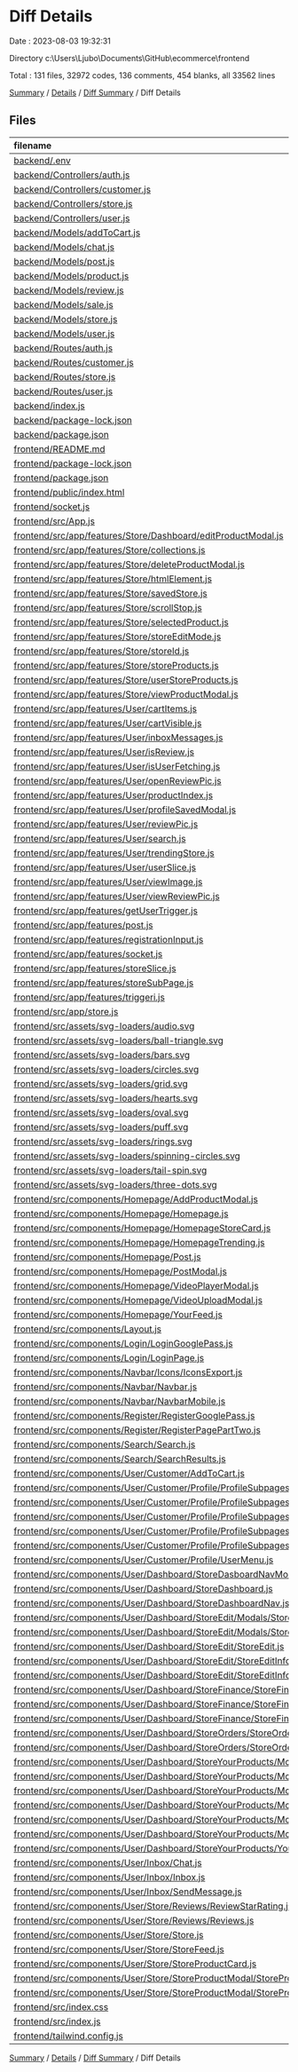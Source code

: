 # Diff Details

Date : 2023-08-03 19:32:31

Directory c:\\Users\\Ljubo\\Documents\\GitHub\\ecommerce\\frontend

Total : 131 files,  32972 codes, 136 comments, 454 blanks, all 33562 lines

[Summary](results.md) / [Details](details.md) / [Diff Summary](diff.md) / Diff Details

## Files
| filename | language | code | comment | blank | total |
| :--- | :--- | ---: | ---: | ---: | ---: |
| [backend/.env](/backend/.env) | Properties | -3 | 0 | 0 | -3 |
| [backend/Controllers/auth.js](/backend/Controllers/auth.js) | JavaScript | -62 | 0 | -10 | -72 |
| [backend/Controllers/customer.js](/backend/Controllers/customer.js) | JavaScript | -384 | -97 | -103 | -584 |
| [backend/Controllers/store.js](/backend/Controllers/store.js) | JavaScript | -280 | -9 | -85 | -374 |
| [backend/Controllers/user.js](/backend/Controllers/user.js) | JavaScript | -69 | 0 | -27 | -96 |
| [backend/Models/addToCart.js](/backend/Models/addToCart.js) | JavaScript | -6 | 0 | -4 | -10 |
| [backend/Models/chat.js](/backend/Models/chat.js) | JavaScript | -7 | 0 | -4 | -11 |
| [backend/Models/post.js](/backend/Models/post.js) | JavaScript | -18 | 0 | -5 | -23 |
| [backend/Models/product.js](/backend/Models/product.js) | JavaScript | -17 | 0 | -5 | -22 |
| [backend/Models/review.js](/backend/Models/review.js) | JavaScript | -10 | 0 | -4 | -14 |
| [backend/Models/sale.js](/backend/Models/sale.js) | JavaScript | -14 | 0 | -4 | -18 |
| [backend/Models/store.js](/backend/Models/store.js) | JavaScript | -13 | 0 | -4 | -17 |
| [backend/Models/user.js](/backend/Models/user.js) | JavaScript | -29 | 0 | -4 | -33 |
| [backend/Routes/auth.js](/backend/Routes/auth.js) | JavaScript | -7 | 0 | -6 | -13 |
| [backend/Routes/customer.js](/backend/Routes/customer.js) | JavaScript | -53 | 0 | -4 | -57 |
| [backend/Routes/store.js](/backend/Routes/store.js) | JavaScript | -60 | -2 | -25 | -87 |
| [backend/Routes/user.js](/backend/Routes/user.js) | JavaScript | -15 | -1 | -9 | -25 |
| [backend/index.js](/backend/index.js) | JavaScript | -60 | -1 | -10 | -71 |
| [backend/package-lock.json](/backend/package-lock.json) | JSON | -7,053 | 0 | -1 | -7,054 |
| [backend/package.json](/backend/package.json) | JSON | -28 | 0 | -1 | -29 |
| [frontend/README.md](/frontend/README.md) | Markdown | 38 | 0 | 33 | 71 |
| [frontend/package-lock.json](/frontend/package-lock.json) | JSON | 31,210 | 0 | 1 | 31,211 |
| [frontend/package.json](/frontend/package.json) | JSON | 62 | 0 | 1 | 63 |
| [frontend/public/index.html](/frontend/public/index.html) | HTML | 26 | 23 | 2 | 51 |
| [frontend/socket.js](/frontend/socket.js) | JavaScript | 3 | 0 | 3 | 6 |
| [frontend/src/App.js](/frontend/src/App.js) | JavaScript | 154 | 2 | 14 | 170 |
| [frontend/src/app/features/Store/Dashboard/editProductModal.js](/frontend/src/app/features/Store/Dashboard/editProductModal.js) | JavaScript | 15 | 0 | 5 | 20 |
| [frontend/src/app/features/Store/collections.js](/frontend/src/app/features/Store/collections.js) | JavaScript | 20 | 0 | 5 | 25 |
| [frontend/src/app/features/Store/deleteProductModal.js](/frontend/src/app/features/Store/deleteProductModal.js) | JavaScript | 15 | 0 | 5 | 20 |
| [frontend/src/app/features/Store/htmlElement.js](/frontend/src/app/features/Store/htmlElement.js) | JavaScript | 15 | 0 | 5 | 20 |
| [frontend/src/app/features/Store/savedStore.js](/frontend/src/app/features/Store/savedStore.js) | JavaScript | 15 | 0 | 5 | 20 |
| [frontend/src/app/features/Store/scrollStop.js](/frontend/src/app/features/Store/scrollStop.js) | JavaScript | 15 | 0 | 5 | 20 |
| [frontend/src/app/features/Store/selectedProduct.js](/frontend/src/app/features/Store/selectedProduct.js) | JavaScript | 15 | 0 | 5 | 20 |
| [frontend/src/app/features/Store/storeEditMode.js](/frontend/src/app/features/Store/storeEditMode.js) | JavaScript | 15 | 0 | 5 | 20 |
| [frontend/src/app/features/Store/storeId.js](/frontend/src/app/features/Store/storeId.js) | JavaScript | 15 | 0 | 5 | 20 |
| [frontend/src/app/features/Store/storeProducts.js](/frontend/src/app/features/Store/storeProducts.js) | JavaScript | 15 | 0 | 5 | 20 |
| [frontend/src/app/features/Store/userStoreProducts.js](/frontend/src/app/features/Store/userStoreProducts.js) | JavaScript | 15 | 0 | 5 | 20 |
| [frontend/src/app/features/Store/viewProductModal.js](/frontend/src/app/features/Store/viewProductModal.js) | JavaScript | 15 | 0 | 5 | 20 |
| [frontend/src/app/features/User/cartItems.js](/frontend/src/app/features/User/cartItems.js) | JavaScript | 26 | 0 | 7 | 33 |
| [frontend/src/app/features/User/cartVisible.js](/frontend/src/app/features/User/cartVisible.js) | JavaScript | 15 | 0 | 5 | 20 |
| [frontend/src/app/features/User/inboxMessages.js](/frontend/src/app/features/User/inboxMessages.js) | JavaScript | 21 | 0 | 5 | 26 |
| [frontend/src/app/features/User/isReview.js](/frontend/src/app/features/User/isReview.js) | JavaScript | 15 | 0 | 5 | 20 |
| [frontend/src/app/features/User/isUserFetching.js](/frontend/src/app/features/User/isUserFetching.js) | JavaScript | 15 | 0 | 5 | 20 |
| [frontend/src/app/features/User/openReviewPic.js](/frontend/src/app/features/User/openReviewPic.js) | JavaScript | 15 | 0 | 5 | 20 |
| [frontend/src/app/features/User/productIndex.js](/frontend/src/app/features/User/productIndex.js) | JavaScript | 15 | 0 | 5 | 20 |
| [frontend/src/app/features/User/profileSavedModal.js](/frontend/src/app/features/User/profileSavedModal.js) | JavaScript | 15 | 0 | 5 | 20 |
| [frontend/src/app/features/User/reviewPic.js](/frontend/src/app/features/User/reviewPic.js) | JavaScript | 22 | 0 | 5 | 27 |
| [frontend/src/app/features/User/search.js](/frontend/src/app/features/User/search.js) | JavaScript | 26 | 0 | 5 | 31 |
| [frontend/src/app/features/User/trendingStore.js](/frontend/src/app/features/User/trendingStore.js) | JavaScript | 28 | 1 | 7 | 36 |
| [frontend/src/app/features/User/userSlice.js](/frontend/src/app/features/User/userSlice.js) | JavaScript | 54 | 2 | 9 | 65 |
| [frontend/src/app/features/User/viewImage.js](/frontend/src/app/features/User/viewImage.js) | JavaScript | 15 | 0 | 5 | 20 |
| [frontend/src/app/features/User/viewReviewPic.js](/frontend/src/app/features/User/viewReviewPic.js) | JavaScript | 15 | 0 | 5 | 20 |
| [frontend/src/app/features/getUserTrigger.js](/frontend/src/app/features/getUserTrigger.js) | JavaScript | 15 | 0 | 5 | 20 |
| [frontend/src/app/features/post.js](/frontend/src/app/features/post.js) | JavaScript | 17 | 0 | 4 | 21 |
| [frontend/src/app/features/registrationInput.js](/frontend/src/app/features/registrationInput.js) | JavaScript | 15 | 0 | 4 | 19 |
| [frontend/src/app/features/socket.js](/frontend/src/app/features/socket.js) | JavaScript | 15 | 0 | 4 | 19 |
| [frontend/src/app/features/storeSlice.js](/frontend/src/app/features/storeSlice.js) | JavaScript | 15 | 0 | 4 | 19 |
| [frontend/src/app/features/storeSubPage.js](/frontend/src/app/features/storeSubPage.js) | JavaScript | 15 | 0 | 5 | 20 |
| [frontend/src/app/features/triggeri.js](/frontend/src/app/features/triggeri.js) | JavaScript | 54 | 0 | 5 | 59 |
| [frontend/src/app/store.js](/frontend/src/app/store.js) | JavaScript | 71 | 0 | 1 | 72 |
| [frontend/src/assets/svg-loaders/audio.svg](/frontend/src/assets/svg-loaders/audio.svg) | XML | 28 | 1 | 0 | 29 |
| [frontend/src/assets/svg-loaders/ball-triangle.svg](/frontend/src/assets/svg-loaders/ball-triangle.svg) | XML | 45 | 2 | 0 | 47 |
| [frontend/src/assets/svg-loaders/bars.svg](/frontend/src/assets/svg-loaders/bars.svg) | XML | 52 | 0 | 1 | 53 |
| [frontend/src/assets/svg-loaders/circles.svg](/frontend/src/assets/svg-loaders/circles.svg) | XML | 20 | 0 | 1 | 21 |
| [frontend/src/assets/svg-loaders/grid.svg](/frontend/src/assets/svg-loaders/grid.svg) | XML | 56 | 0 | 1 | 57 |
| [frontend/src/assets/svg-loaders/hearts.svg](/frontend/src/assets/svg-loaders/hearts.svg) | XML | 17 | 1 | 1 | 19 |
| [frontend/src/assets/svg-loaders/oval.svg](/frontend/src/assets/svg-loaders/oval.svg) | XML | 16 | 1 | 0 | 17 |
| [frontend/src/assets/svg-loaders/puff.svg](/frontend/src/assets/svg-loaders/puff.svg) | XML | 36 | 1 | 0 | 37 |
| [frontend/src/assets/svg-loaders/rings.svg](/frontend/src/assets/svg-loaders/rings.svg) | XML | 41 | 1 | 0 | 42 |
| [frontend/src/assets/svg-loaders/spinning-circles.svg](/frontend/src/assets/svg-loaders/spinning-circles.svg) | XML | 54 | 1 | 0 | 55 |
| [frontend/src/assets/svg-loaders/tail-spin.svg](/frontend/src/assets/svg-loaders/tail-spin.svg) | XML | 31 | 1 | 1 | 33 |
| [frontend/src/assets/svg-loaders/three-dots.svg](/frontend/src/assets/svg-loaders/three-dots.svg) | XML | 32 | 1 | 1 | 34 |
| [frontend/src/components/Homepage/AddProductModal.js](/frontend/src/components/Homepage/AddProductModal.js) | JavaScript | 78 | 0 | 4 | 82 |
| [frontend/src/components/Homepage/Homepage.js](/frontend/src/components/Homepage/Homepage.js) | JavaScript | 93 | 1 | 8 | 102 |
| [frontend/src/components/Homepage/HomepageStoreCard.js](/frontend/src/components/Homepage/HomepageStoreCard.js) | JavaScript | 26 | 24 | 3 | 53 |
| [frontend/src/components/Homepage/HomepageTrending.js](/frontend/src/components/Homepage/HomepageTrending.js) | JavaScript | 40 | 0 | 5 | 45 |
| [frontend/src/components/Homepage/Post.js](/frontend/src/components/Homepage/Post.js) | JavaScript | 209 | 0 | 8 | 217 |
| [frontend/src/components/Homepage/PostModal.js](/frontend/src/components/Homepage/PostModal.js) | JavaScript | 316 | 1 | 10 | 327 |
| [frontend/src/components/Homepage/VideoPlayerModal.js](/frontend/src/components/Homepage/VideoPlayerModal.js) | JavaScript | 49 | 0 | 3 | 52 |
| [frontend/src/components/Homepage/VideoUploadModal.js](/frontend/src/components/Homepage/VideoUploadModal.js) | JavaScript | 110 | 1 | 6 | 117 |
| [frontend/src/components/Homepage/YourFeed.js](/frontend/src/components/Homepage/YourFeed.js) | JavaScript | 338 | 3 | 13 | 354 |
| [frontend/src/components/Layout.js](/frontend/src/components/Layout.js) | JavaScript | 85 | 0 | 10 | 95 |
| [frontend/src/components/Login/LoginGooglePass.js](/frontend/src/components/Login/LoginGooglePass.js) | JavaScript | 63 | 0 | 10 | 73 |
| [frontend/src/components/Login/LoginPage.js](/frontend/src/components/Login/LoginPage.js) | JavaScript | 109 | 0 | 8 | 117 |
| [frontend/src/components/Navbar/Icons/IconsExport.js](/frontend/src/components/Navbar/Icons/IconsExport.js) | JavaScript | 162 | 0 | 9 | 171 |
| [frontend/src/components/Navbar/Navbar.js](/frontend/src/components/Navbar/Navbar.js) | JavaScript | 221 | 0 | 6 | 227 |
| [frontend/src/components/Navbar/NavbarMobile.js](/frontend/src/components/Navbar/NavbarMobile.js) | JavaScript | 364 | 5 | 11 | 380 |
| [frontend/src/components/Register/RegisterGooglePass.js](/frontend/src/components/Register/RegisterGooglePass.js) | JavaScript | 88 | 0 | 9 | 97 |
| [frontend/src/components/Register/RegisterPagePartTwo.js](/frontend/src/components/Register/RegisterPagePartTwo.js) | JavaScript | 133 | 0 | 9 | 142 |
| [frontend/src/components/Search/Search.js](/frontend/src/components/Search/Search.js) | JavaScript | 275 | 16 | 15 | 306 |
| [frontend/src/components/Search/SearchResults.js](/frontend/src/components/Search/SearchResults.js) | JavaScript | 52 | 0 | 3 | 55 |
| [frontend/src/components/User/Customer/AddToCart.js](/frontend/src/components/User/Customer/AddToCart.js) | JavaScript | 216 | 21 | 15 | 252 |
| [frontend/src/components/User/Customer/Profile/ProfileSubpages/ManageFollowers.js](/frontend/src/components/User/Customer/Profile/ProfileSubpages/ManageFollowers.js) | JavaScript | 130 | 0 | 8 | 138 |
| [frontend/src/components/User/Customer/Profile/ProfileSubpages/OrderHistory.js](/frontend/src/components/User/Customer/Profile/ProfileSubpages/OrderHistory.js) | JavaScript | 262 | 0 | 9 | 271 |
| [frontend/src/components/User/Customer/Profile/ProfileSubpages/OrderHistoryModal.js](/frontend/src/components/User/Customer/Profile/ProfileSubpages/OrderHistoryModal.js) | JavaScript | 175 | 0 | 7 | 182 |
| [frontend/src/components/User/Customer/Profile/ProfileSubpages/Profile.js](/frontend/src/components/User/Customer/Profile/ProfileSubpages/Profile.js) | JavaScript | 138 | 0 | 9 | 147 |
| [frontend/src/components/User/Customer/Profile/ProfileSubpages/ShippingDetails.js](/frontend/src/components/User/Customer/Profile/ProfileSubpages/ShippingDetails.js) | JavaScript | 108 | 0 | 7 | 115 |
| [frontend/src/components/User/Customer/Profile/UserMenu.js](/frontend/src/components/User/Customer/Profile/UserMenu.js) | JavaScript | 131 | 0 | 2 | 133 |
| [frontend/src/components/User/Dashboard/StoreDasboardNavMobile.js](/frontend/src/components/User/Dashboard/StoreDasboardNavMobile.js) | JavaScript | 125 | 0 | 5 | 130 |
| [frontend/src/components/User/Dashboard/StoreDashboard.js](/frontend/src/components/User/Dashboard/StoreDashboard.js) | JavaScript | 20 | 0 | 4 | 24 |
| [frontend/src/components/User/Dashboard/StoreDashboardNav.js](/frontend/src/components/User/Dashboard/StoreDashboardNav.js) | JavaScript | 166 | 0 | 6 | 172 |
| [frontend/src/components/User/Dashboard/StoreEdit/Modals/StoreDeleteProductModal.js](/frontend/src/components/User/Dashboard/StoreEdit/Modals/StoreDeleteProductModal.js) | JavaScript | 56 | 0 | 5 | 61 |
| [frontend/src/components/User/Dashboard/StoreEdit/Modals/StoreSavedModal.js](/frontend/src/components/User/Dashboard/StoreEdit/Modals/StoreSavedModal.js) | JavaScript | 34 | 0 | 4 | 38 |
| [frontend/src/components/User/Dashboard/StoreEdit/StoreEdit.js](/frontend/src/components/User/Dashboard/StoreEdit/StoreEdit.js) | JavaScript | 126 | 17 | 11 | 154 |
| [frontend/src/components/User/Dashboard/StoreEdit/StoreEditInfo.js](/frontend/src/components/User/Dashboard/StoreEdit/StoreEditInfo.js) | JavaScript | 85 | 2 | 6 | 93 |
| [frontend/src/components/User/Dashboard/StoreEdit/StoreEditInfoInputs.js](/frontend/src/components/User/Dashboard/StoreEdit/StoreEditInfoInputs.js) | JavaScript | 140 | 2 | 7 | 149 |
| [frontend/src/components/User/Dashboard/StoreFinance/StoreFinance.js](/frontend/src/components/User/Dashboard/StoreFinance/StoreFinance.js) | JavaScript | 33 | 0 | 4 | 37 |
| [frontend/src/components/User/Dashboard/StoreFinance/StoreFinanceLast5Sales.js](/frontend/src/components/User/Dashboard/StoreFinance/StoreFinanceLast5Sales.js) | JavaScript | 74 | 0 | 5 | 79 |
| [frontend/src/components/User/Dashboard/StoreFinance/StoreFinanceSales.js](/frontend/src/components/User/Dashboard/StoreFinance/StoreFinanceSales.js) | JavaScript | 104 | 1 | 9 | 114 |
| [frontend/src/components/User/Dashboard/StoreOrders/StoreOrders.js](/frontend/src/components/User/Dashboard/StoreOrders/StoreOrders.js) | JavaScript | 203 | 5 | 10 | 218 |
| [frontend/src/components/User/Dashboard/StoreOrders/StoreOrdersModal.js](/frontend/src/components/User/Dashboard/StoreOrders/StoreOrdersModal.js) | JavaScript | 160 | 0 | 8 | 168 |
| [frontend/src/components/User/Dashboard/StoreYourProducts/Modals/AddCollectionModal/Add.js](/frontend/src/components/User/Dashboard/StoreYourProducts/Modals/AddCollectionModal/Add.js) | JavaScript | 34 | 0 | 4 | 38 |
| [frontend/src/components/User/Dashboard/StoreYourProducts/Modals/AddCollectionModal/AddCollectionModal.js](/frontend/src/components/User/Dashboard/StoreYourProducts/Modals/AddCollectionModal/AddCollectionModal.js) | JavaScript | 189 | 1 | 6 | 196 |
| [frontend/src/components/User/Dashboard/StoreYourProducts/Modals/AddProductModal/AddProductInputs.js](/frontend/src/components/User/Dashboard/StoreYourProducts/Modals/AddProductModal/AddProductInputs.js) | JavaScript | 230 | 3 | 10 | 243 |
| [frontend/src/components/User/Dashboard/StoreYourProducts/Modals/AddProductModal/AddProductModal.js](/frontend/src/components/User/Dashboard/StoreYourProducts/Modals/AddProductModal/AddProductModal.js) | JavaScript | 51 | 1 | 4 | 56 |
| [frontend/src/components/User/Dashboard/StoreYourProducts/Modals/EditProductModal/EditProductInputs.js](/frontend/src/components/User/Dashboard/StoreYourProducts/Modals/EditProductModal/EditProductInputs.js) | JavaScript | 238 | 3 | 10 | 251 |
| [frontend/src/components/User/Dashboard/StoreYourProducts/Modals/EditProductModal/EditProductModal.js](/frontend/src/components/User/Dashboard/StoreYourProducts/Modals/EditProductModal/EditProductModal.js) | JavaScript | 73 | 2 | 6 | 81 |
| [frontend/src/components/User/Dashboard/StoreYourProducts/YourProducts.js](/frontend/src/components/User/Dashboard/StoreYourProducts/YourProducts.js) | JavaScript | 183 | 12 | 10 | 205 |
| [frontend/src/components/User/Inbox/Chat.js](/frontend/src/components/User/Inbox/Chat.js) | JavaScript | 107 | 1 | 8 | 116 |
| [frontend/src/components/User/Inbox/Inbox.js](/frontend/src/components/User/Inbox/Inbox.js) | JavaScript | 196 | 8 | 20 | 224 |
| [frontend/src/components/User/Inbox/SendMessage.js](/frontend/src/components/User/Inbox/SendMessage.js) | JavaScript | 172 | 3 | 7 | 182 |
| [frontend/src/components/User/Store/Reviews/ReviewStarRating.js](/frontend/src/components/User/Store/Reviews/ReviewStarRating.js) | JavaScript | 47 | 0 | 5 | 52 |
| [frontend/src/components/User/Store/Reviews/Reviews.js](/frontend/src/components/User/Store/Reviews/Reviews.js) | JavaScript | 264 | 4 | 19 | 287 |
| [frontend/src/components/User/Store/Store.js](/frontend/src/components/User/Store/Store.js) | JavaScript | 256 | 54 | 17 | 327 |
| [frontend/src/components/User/Store/StoreFeed.js](/frontend/src/components/User/Store/StoreFeed.js) | JavaScript | 60 | 0 | 7 | 67 |
| [frontend/src/components/User/Store/StoreProductCard.js](/frontend/src/components/User/Store/StoreProductCard.js) | JavaScript | 132 | 2 | 9 | 143 |
| [frontend/src/components/User/Store/StoreProductModal/StoreProductModal.js](/frontend/src/components/User/Store/StoreProductModal/StoreProductModal.js) | JavaScript | 226 | 3 | 11 | 240 |
| [frontend/src/components/User/Store/StoreProductModal/StoreProductPictures.js](/frontend/src/components/User/Store/StoreProductModal/StoreProductPictures.js) | JavaScript | 321 | 1 | 7 | 329 |
| [frontend/src/index.css](/frontend/src/index.css) | CSS | 434 | 10 | 84 | 528 |
| [frontend/src/index.js](/frontend/src/index.js) | JavaScript | 18 | 0 | 2 | 20 |
| [frontend/tailwind.config.js](/frontend/tailwind.config.js) | JavaScript | 12 | 1 | 2 | 15 |

[Summary](results.md) / [Details](details.md) / [Diff Summary](diff.md) / Diff Details